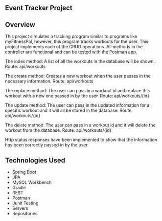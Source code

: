 ## Event Tracker Project

## Overview

This project simulates a tracking program similar to programs like myFitnessPal, however, this program tracks workouts for the user. This project implements each of the CRUD operations. All methods in the controller are functional and can be tested with the Postman app.

The index method: A list of all the workouts in the database will be shown.
Route: api/workouts

The create method: Creates a new workout when the user passes in the necessary information.
Route: api/workouts

The replace method: The user can pass in a workout id and replace this workout with a new one passed in by the user.
Route: api/workouts/{id}  

The update method: The user can pass in the updated information for a specific workout and it will all be stored in the database.
Route: api/workouts/{id}  

The delete method: The user can pass in a workout id and it will delete the workout from the database.
Route: api/workouts/{id}  

Http status responses have been implemented to show that the information has been correctly passed in by the user.

## Technologies Used
* Spring Boot
* JPA
* MySQL Workbench
* Gradle
* REST
* Postman
* Junit Testing
* Servers
* Repositories
